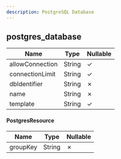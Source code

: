 ```yaml
---
description: PostgreSQL Database
---
```

postgres_database
-----------------

| **Name**        | **Type** | **Nullable** |
| --------------- | -------- | ------------ |
| allowConnection | String   | &check;      |
| connectionLimit | String   | &check;      |
| dbIdentifier    | String   | &cross;      |
| name            | String   | &cross;      |
| template        | String   | &check;      |

#### PostgresResource
| **Name** | **Type** | **Nullable** |
| -------- | -------- | ------------ |
| groupKey | String   | &cross;      |
